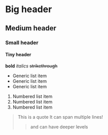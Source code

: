
# Big header
## Medium header
### Small header
#### Tiny header

**bold**
*italics*
~~strikethrough~~

* Generic list item
* Generic list item
* Generic list item

1. Numbered list item
2. Numbered list item
3. Numbered list item

> This is a quote
> It can span multiple lines!
> > and can have deeper levels